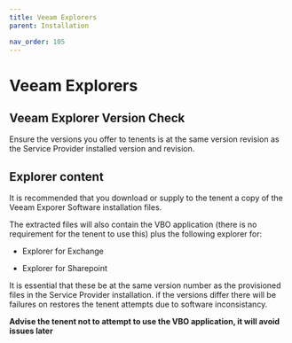 ```yaml
---
title: Veeam Explorers
parent: Installation

nav_order: 105
---
```


# Veeam Explorers


## Veeam Explorer Version Check


Ensure the versions you offer to tenents is at the same version revision as the Service Provider installed version and revision.


##  Explorer content

It is recommended that you download or supply to the tenent a copy of the Veeam Exporer Software installation files.

The extracted files will also contain the VBO application (there is no requirement for the tenent to use this) plus the following explorer for:

* Explorer for Exchange

* Explorer for Sharepoint

It is essential that these be at the same version number as the provisioned files in the Service Provider installation. if the versions differ there will be failures on restores the tenent attempts due to software inconsistancy.



**Advise the tenent not to attempt to use the VBO application, it will avoid issues later**
